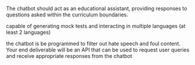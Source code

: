 The chatbot should act as an educational assistant, providing responses to questions asked within the curriculum boundaries.   

capable of generating mock tests and interacting in multiple languages (at least 2 languages)  


the chatbot is be programmed to filter out hate speech and foul content. Your end deliverable will be an API that can be used to request user queries and receive appropriate responses from the chatbot
